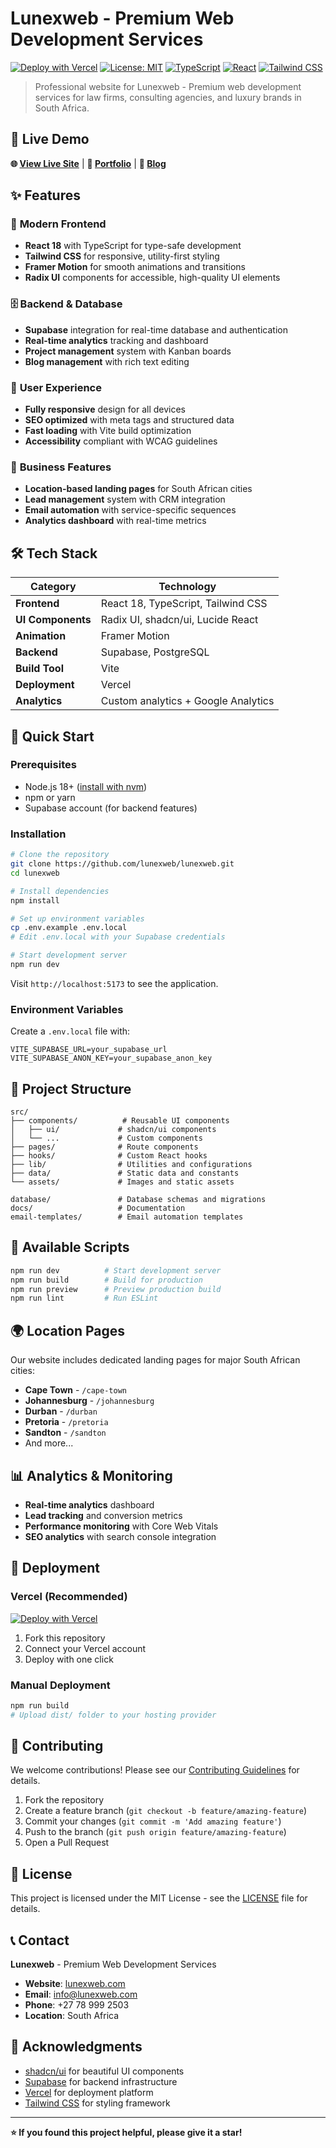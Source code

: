 # Lunexweb - Premium Web Development Services

[![Deploy with Vercel](https://vercel.com/button)](https://vercel.com/new/clone?repository-url=https://github.com/lunexweb/lunexweb)
[![License: MIT](https://img.shields.io/badge/License-MIT-yellow.svg)](https://opensource.org/licenses/MIT)
[![TypeScript](https://img.shields.io/badge/TypeScript-007ACC?logo=typescript&logoColor=white)](https://www.typescriptlang.org/)
[![React](https://img.shields.io/badge/React-20232A?logo=react&logoColor=61DAFB)](https://reactjs.org/)
[![Tailwind CSS](https://img.shields.io/badge/Tailwind_CSS-38B2AC?logo=tailwind-css&logoColor=white)](https://tailwindcss.com/)

> Professional website for Lunexweb - Premium web development services for law firms, consulting agencies, and luxury brands in South Africa.

## 🚀 Live Demo
**🌐 [View Live Site](https://lunexweb.vercel.app)** | **💼 [Portfolio](https://lunexweb.vercel.app/portfolio)** | **📝 [Blog](https://lunexweb.vercel.app/blog)**

## ✨ Features

### 🎨 **Modern Frontend**
- **React 18** with TypeScript for type-safe development
- **Tailwind CSS** for responsive, utility-first styling
- **Framer Motion** for smooth animations and transitions
- **Radix UI** components for accessible, high-quality UI elements

### 🗄️ **Backend & Database**
- **Supabase** integration for real-time database and authentication
- **Real-time analytics** tracking and dashboard
- **Project management** system with Kanban boards
- **Blog management** with rich text editing

### 📱 **User Experience**
- **Fully responsive** design for all devices
- **SEO optimized** with meta tags and structured data
- **Fast loading** with Vite build optimization
- **Accessibility** compliant with WCAG guidelines

### 🏢 **Business Features**
- **Location-based landing pages** for South African cities
- **Lead management** system with CRM integration
- **Email automation** with service-specific sequences
- **Analytics dashboard** with real-time metrics

## 🛠️ Tech Stack

| Category | Technology |
|----------|------------|
| **Frontend** | React 18, TypeScript, Tailwind CSS |
| **UI Components** | Radix UI, shadcn/ui, Lucide React |
| **Animation** | Framer Motion |
| **Backend** | Supabase, PostgreSQL |
| **Build Tool** | Vite |
| **Deployment** | Vercel |
| **Analytics** | Custom analytics + Google Analytics |

## 🚀 Quick Start

### Prerequisites
- Node.js 18+ ([install with nvm](https://github.com/nvm-sh/nvm))
- npm or yarn
- Supabase account (for backend features)

### Installation

```bash
# Clone the repository
git clone https://github.com/lunexweb/lunexweb.git
cd lunexweb

# Install dependencies
npm install

# Set up environment variables
cp .env.example .env.local
# Edit .env.local with your Supabase credentials

# Start development server
npm run dev
```

Visit `http://localhost:5173` to see the application.

### Environment Variables

Create a `.env.local` file with:

```env
VITE_SUPABASE_URL=your_supabase_url
VITE_SUPABASE_ANON_KEY=your_supabase_anon_key
```

## 📁 Project Structure

```
src/
├── components/          # Reusable UI components
│   ├── ui/             # shadcn/ui components
│   └── ...             # Custom components
├── pages/              # Route components
├── hooks/              # Custom React hooks
├── lib/                # Utilities and configurations
├── data/               # Static data and constants
└── assets/             # Images and static assets

database/               # Database schemas and migrations
docs/                   # Documentation
email-templates/        # Email automation templates
```

## 🎯 Available Scripts

```bash
npm run dev          # Start development server
npm run build        # Build for production
npm run preview      # Preview production build
npm run lint         # Run ESLint
```

## 🌍 Location Pages

Our website includes dedicated landing pages for major South African cities:

- **Cape Town** - `/cape-town`
- **Johannesburg** - `/johannesburg`
- **Durban** - `/durban`
- **Pretoria** - `/pretoria`
- **Sandton** - `/sandton`
- And more...

## 📊 Analytics & Monitoring

- **Real-time analytics** dashboard
- **Lead tracking** and conversion metrics
- **Performance monitoring** with Core Web Vitals
- **SEO analytics** with search console integration

## 🚀 Deployment

### Vercel (Recommended)

[![Deploy with Vercel](https://vercel.com/button)](https://vercel.com/new/clone?repository-url=https://github.com/lunexweb/lunexweb)

1. Fork this repository
2. Connect your Vercel account
3. Deploy with one click

### Manual Deployment

```bash
npm run build
# Upload dist/ folder to your hosting provider
```

## 🤝 Contributing

We welcome contributions! Please see our [Contributing Guidelines](CONTRIBUTING.md) for details.

1. Fork the repository
2. Create a feature branch (`git checkout -b feature/amazing-feature`)
3. Commit your changes (`git commit -m 'Add amazing feature'`)
4. Push to the branch (`git push origin feature/amazing-feature`)
5. Open a Pull Request

## 📄 License

This project is licensed under the MIT License - see the [LICENSE](LICENSE) file for details.

## 📞 Contact

**Lunexweb** - Premium Web Development Services
- **Website**: [lunexweb.com](https://lunexweb.com)
- **Email**: info@lunexweb.com
- **Phone**: +27 78 999 2503
- **Location**: South Africa

## 🙏 Acknowledgments

- [shadcn/ui](https://ui.shadcn.com/) for beautiful UI components
- [Supabase](https://supabase.com/) for backend infrastructure
- [Vercel](https://vercel.com/) for deployment platform
- [Tailwind CSS](https://tailwindcss.com/) for styling framework

---

**⭐ If you found this project helpful, please give it a star!**